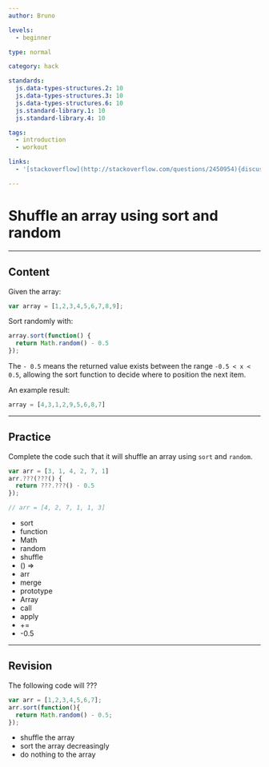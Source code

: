 ```yaml
---
author: Bruno

levels:
  - beginner

type: normal

category: hack

standards:
  js.data-types-structures.2: 10
  js.data-types-structures.3: 10
  js.data-types-structures.6: 10
  js.standard-library.1: 10
  js.standard-library.4: 10

tags:
  - introduction
  - workout

links:
  - '[stackoverflow](http://stackoverflow.com/questions/2450954){discussion}'

---
```

# Shuffle an array using sort and random

---
## Content

Given the array:

```javascript
var array = [1,2,3,4,5,6,7,8,9];
```

Sort randomly with:

```javascript
array.sort(function() {
  return Math.random() - 0.5
});
```

The `- 0.5` means the returned value exists between the range `-0.5 < x < 0.5`, allowing the sort function to decide where to position the next item.

An example result:

```javascript
array = [4,3,1,2,9,5,6,8,7]
```

---
## Practice

Complete the code such that it will shuffle an array using `sort` and `random`.

```javascript
var arr = [3, 1, 4, 2, 7, 1]
arr.???(???() {
  return ???.???() - 0.5
});

// arr = [4, 2, 7, 1, 1, 3]
```

* sort
* function
* Math
* random
* shuffle
* () =>
* arr
* merge
* prototype
* Array
* call
* apply
* +=
* -0.5

---
## Revision

The following code will ???

```javascript
var arr = [1,2,3,4,5,6,7];
arr.sort(function(){
  return Math.random() - 0.5;
});
```

* shuffle the array
* sort the array decreasingly
* do nothing to the array
